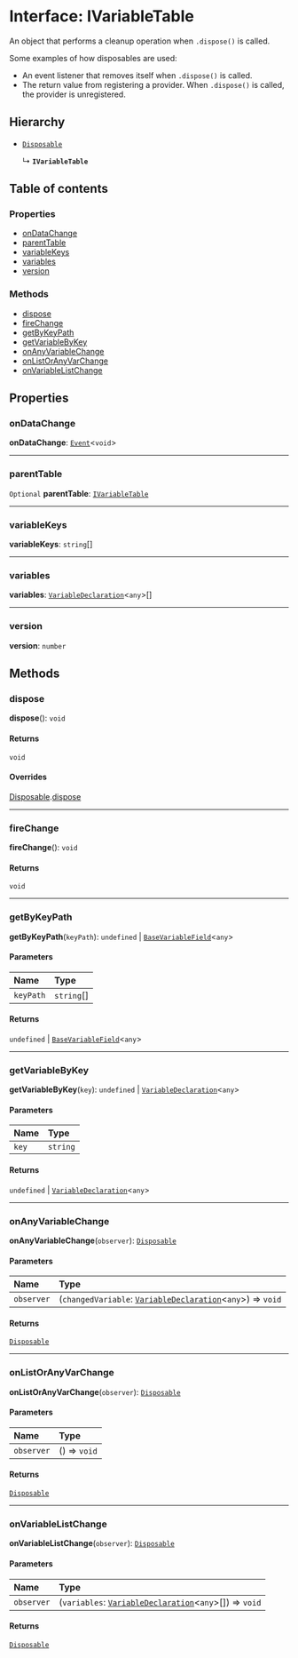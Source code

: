 # Interface: IVariableTable

An object that performs a cleanup operation when `.dispose()` is called.

Some examples of how disposables are used:

* An event listener that removes itself when `.dispose()` is called.
* The return value from registering a provider. When `.dispose()` is called, the provider is unregistered.

## Hierarchy

* [`Disposable`](/en/auto-docs/editor/interfaces/Disposable-1.md)

  ↳ **`IVariableTable`**

## Table of contents

### Properties

* [onDataChange](/en/auto-docs/editor/interfaces/IVariableTable.md#ondatachange)
* [parentTable](/en/auto-docs/editor/interfaces/IVariableTable.md#parenttable)
* [variableKeys](/en/auto-docs/editor/interfaces/IVariableTable.md#variablekeys)
* [variables](/en/auto-docs/editor/interfaces/IVariableTable.md#variables)
* [version](/en/auto-docs/editor/interfaces/IVariableTable.md#version)

### Methods

* [dispose](/en/auto-docs/editor/interfaces/IVariableTable.md#dispose)
* [fireChange](/en/auto-docs/editor/interfaces/IVariableTable.md#firechange)
* [getByKeyPath](/en/auto-docs/editor/interfaces/IVariableTable.md#getbykeypath)
* [getVariableByKey](/en/auto-docs/editor/interfaces/IVariableTable.md#getvariablebykey)
* [onAnyVariableChange](/en/auto-docs/editor/interfaces/IVariableTable.md#onanyvariablechange)
* [onListOrAnyVarChange](/en/auto-docs/editor/interfaces/IVariableTable.md#onlistoranyvarchange)
* [onVariableListChange](/en/auto-docs/editor/interfaces/IVariableTable.md#onvariablelistchange)

## Properties

### onDataChange

**onDataChange**: [`Event`](/en/auto-docs/editor/interfaces/Event-1.md)<`void`>

***

### parentTable

`Optional` **parentTable**: [`IVariableTable`](/en/auto-docs/editor/interfaces/IVariableTable.md)

***

### variableKeys

**variableKeys**: `string`\[]

***

### variables

**variables**: [`VariableDeclaration`](/en/auto-docs/editor/classes/VariableDeclaration.md)<`any`>\[]

***

### version

**version**: `number`

## Methods

### dispose

**dispose**(): `void`

#### Returns

`void`

#### Overrides

[Disposable](/en/auto-docs/editor/interfaces/Disposable-1.md).[dispose](/en/auto-docs/editor/interfaces/Disposable-1.md#dispose)

***

### fireChange

**fireChange**(): `void`

#### Returns

`void`

***

### getByKeyPath

**getByKeyPath**(`keyPath`): `undefined` | [`BaseVariableField`](/en/auto-docs/editor/classes/BaseVariableField.md)<`any`>

#### Parameters

| Name | Type |
| :------ | :------ |
| `keyPath` | `string`\[] |

#### Returns

`undefined` | [`BaseVariableField`](/en/auto-docs/editor/classes/BaseVariableField.md)<`any`>

***

### getVariableByKey

**getVariableByKey**(`key`): `undefined` | [`VariableDeclaration`](/en/auto-docs/editor/classes/VariableDeclaration.md)<`any`>

#### Parameters

| Name | Type |
| :------ | :------ |
| `key` | `string` |

#### Returns

`undefined` | [`VariableDeclaration`](/en/auto-docs/editor/classes/VariableDeclaration.md)<`any`>

***

### onAnyVariableChange

**onAnyVariableChange**(`observer`): [`Disposable`](/en/auto-docs/editor/interfaces/Disposable-1.md)

#### Parameters

| Name | Type |
| :------ | :------ |
| `observer` | (`changedVariable`: [`VariableDeclaration`](/en/auto-docs/editor/classes/VariableDeclaration.md)<`any`>) => `void` |

#### Returns

[`Disposable`](/en/auto-docs/editor/interfaces/Disposable-1.md)

***

### onListOrAnyVarChange

**onListOrAnyVarChange**(`observer`): [`Disposable`](/en/auto-docs/editor/interfaces/Disposable-1.md)

#### Parameters

| Name | Type |
| :------ | :------ |
| `observer` | () => `void` |

#### Returns

[`Disposable`](/en/auto-docs/editor/interfaces/Disposable-1.md)

***

### onVariableListChange

**onVariableListChange**(`observer`): [`Disposable`](/en/auto-docs/editor/interfaces/Disposable-1.md)

#### Parameters

| Name | Type |
| :------ | :------ |
| `observer` | (`variables`: [`VariableDeclaration`](/en/auto-docs/editor/classes/VariableDeclaration.md)<`any`>\[]) => `void` |

#### Returns

[`Disposable`](/en/auto-docs/editor/interfaces/Disposable-1.md)
